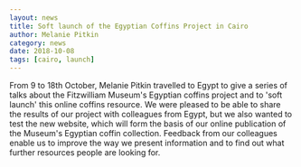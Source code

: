 ```yaml
---
layout: news
title: Soft launch of the Egyptian Coffins Project in Cairo
author: Melanie Pitkin
category: news
date: 2018-10-08
tags: [cairo, launch]
---
```


From 9 to 18th October, Melanie Pitkin travelled to Egypt to give a series of talks about 
the Fitzwilliam Museum's Egyptian coffins project and to 'soft launch' this online coffins 
resource. We were pleased to be able to share the results of our project with colleagues 
from Egypt, but we also wanted to test the new website, which will form the basis of our 
online publication of the Museum's Egyptian coffin collection. Feedback from our colleagues 
enable us to improve the way we present information and to find out what further resources people are looking for.